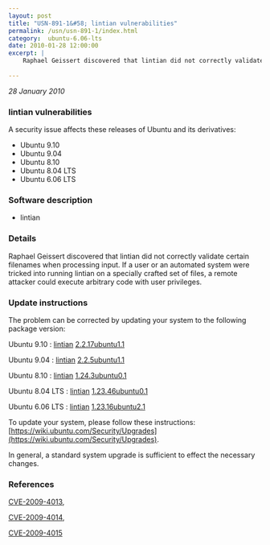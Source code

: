 ```yaml
---
layout: post
title: "USN-891-1&#58; lintian vulnerabilities"
permalink: /usn/usn-891-1/index.html
category:  ubuntu-6.06-lts
date: 2010-01-28 12:00:00
excerpt: |
    Raphael Geissert discovered that lintian did not correctly validate certain filenames when processing input.  If a user or an automated system were tricked into running lintian on a specially crafted set of files, a remote attacker could execute arbitrary code with user privileges. 
    
--- 
```

 
 

*28 January 2010*

### lintian vulnerabilities

A security issue affects these releases of Ubuntu and its derivatives:

* Ubuntu 9.10
* Ubuntu 9.04
* Ubuntu 8.10
* Ubuntu 8.04 LTS
* Ubuntu 6.06 LTS

### Software description

* lintian 

### Details

Raphael Geissert discovered that lintian did not correctly validate certain filenames when processing input. If a user or an automated system were tricked into running lintian on a specially crafted set of files, a remote attacker could execute arbitrary code with user privileges. 

### Update instructions

The problem can be corrected by updating your system to the following package version:

Ubuntu 9.10
 : [lintian](https://launchpad.net/ubuntu/+source/lintian) <span> [2.2.17ubuntu1.1](https://launchpad.net/ubuntu/+source/lintian/2.2.17ubuntu1.1) </span> 

Ubuntu 9.04
 : [lintian](https://launchpad.net/ubuntu/+source/lintian) <span> [2.2.5ubuntu1.1](https://launchpad.net/ubuntu/+source/lintian/2.2.5ubuntu1.1) </span> 

Ubuntu 8.10
 : [lintian](https://launchpad.net/ubuntu/+source/lintian) <span> [1.24.3ubuntu0.1](https://launchpad.net/ubuntu/+source/lintian/1.24.3ubuntu0.1) </span> 

Ubuntu 8.04 LTS
 : [lintian](https://launchpad.net/ubuntu/+source/lintian) <span> [1.23.46ubuntu0.1](https://launchpad.net/ubuntu/+source/lintian/1.23.46ubuntu0.1) </span> 

Ubuntu 6.06 LTS
 : [lintian](https://launchpad.net/ubuntu/+source/lintian) <span> [1.23.16ubuntu2.1](https://launchpad.net/ubuntu/+source/lintian/1.23.16ubuntu2.1) </span> 

To update your system, please follow these instructions: [https://wiki.ubuntu.com/Security/Upgrades](https://wiki.ubuntu.com/Security/Upgrades).

In general, a standard system upgrade is sufficient to effect the necessary changes. 

### References

 
 [CVE-2009-4013](http://people.ubuntu.com/~ubuntu-security/cve/CVE-2009-4013), 

 [CVE-2009-4014](http://people.ubuntu.com/~ubuntu-security/cve/CVE-2009-4014), 

 [CVE-2009-4015](http://people.ubuntu.com/~ubuntu-security/cve/CVE-2009-4015)
 

